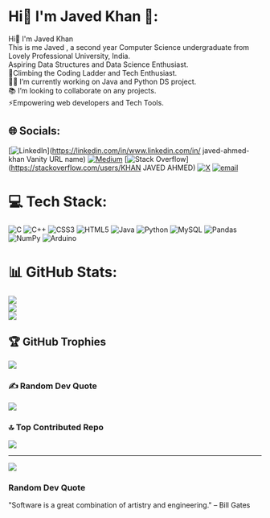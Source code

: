 # Hi👋 I'm Javed Khan 💫:
Hi👋 I'm Javed Khan <br>This is me Javed , a second year Computer Science undergraduate from Lovely Professional University, India.<br>Aspiring Data Structures and Data Science Enthusiast.<br> 🧗Climbing the Coding Ladder and Tech Enthusiast.<br>👨‍💻 I’m currently working on Java and Python DS project.<br>📚 I’m looking to collaborate on any projects.<br>⚡Empowering web developers and Tech Tools.


## 🌐 Socials:
[![LinkedIn](https://img.shields.io/badge/LinkedIn-%230077B5.svg?logo=linkedin&logoColor=white)](https://linkedin.com/in/www.linkedin.com/in/ javed-ahmed-khan Vanity URL name) [![Medium](https://img.shields.io/badge/Medium-12100E?logo=medium&logoColor=white)](https://medium.com/@@javedahmed58725) [![Stack Overflow](https://img.shields.io/badge/-Stackoverflow-FE7A16?logo=stack-overflow&logoColor=white)](https://stackoverflow.com/users/KHAN JAVED AHMED) [![X](https://img.shields.io/badge/X-black.svg?logo=X&logoColor=white)](https://x.com/@khanjaved004) [![email](https://img.shields.io/badge/Email-D14836?logo=gmail&logoColor=white)](mailto:javedahmed58725@gmail.com) 

# 💻 Tech Stack:
![C](https://img.shields.io/badge/c-%2300599C.svg?style=for-the-badge&logo=c&logoColor=white) ![C++](https://img.shields.io/badge/c++-%2300599C.svg?style=for-the-badge&logo=c%2B%2B&logoColor=white) ![CSS3](https://img.shields.io/badge/css3-%231572B6.svg?style=for-the-badge&logo=css3&logoColor=white) ![HTML5](https://img.shields.io/badge/html5-%23E34F26.svg?style=for-the-badge&logo=html5&logoColor=white) ![Java](https://img.shields.io/badge/java-%23ED8B00.svg?style=for-the-badge&logo=openjdk&logoColor=white) ![Python](https://img.shields.io/badge/python-3670A0?style=for-the-badge&logo=python&logoColor=ffdd54) ![MySQL](https://img.shields.io/badge/mysql-4479A1.svg?style=for-the-badge&logo=mysql&logoColor=white) ![Pandas](https://img.shields.io/badge/pandas-%23150458.svg?style=for-the-badge&logo=pandas&logoColor=white) ![NumPy](https://img.shields.io/badge/numpy-%23013243.svg?style=for-the-badge&logo=numpy&logoColor=white) ![Arduino](https://img.shields.io/badge/-Arduino-00979D?style=for-the-badge&logo=Arduino&logoColor=white)
# 📊 GitHub Stats:
![](https://github-readme-stats.vercel.app/api?username=JavedKhan93&theme=dark&hide_border=false&include_all_commits=false&count_private=false)<br/>
![](https://github-readme-streak-stats.herokuapp.com/?user=JavedKhan93&theme=dark&hide_border=false)<br/>
![](https://github-readme-stats.vercel.app/api/top-langs/?username=JavedKhan93&theme=dark&hide_border=false&include_all_commits=false&count_private=false&layout=compact)

## 🏆 GitHub Trophies
![](https://github-profile-trophy.vercel.app/?username=JavedKhan93&theme=radical&no-frame=false&no-bg=true&margin-w=4)

### ✍️ Random Dev Quote
![](https://quotes-github-readme.vercel.app/api?type=horizontal&theme=radical)

### 🔝 Top Contributed Repo
![](https://github-contributor-stats.vercel.app/api?username=JavedKhan93&limit=5&theme=dark&combine_all_yearly_contributions=true)

---
[![](https://visitcount.itsvg.in/api?id=JavedKhan93&icon=0&color=0)](https://visitcount.itsvg.in)
### Random Dev Quote
"Software is a great combination of artistry and engineering." 
                                                – Bill Gates

<!-- Proudly created with GPRM ( https://gprm.itsvg.in ) -->
